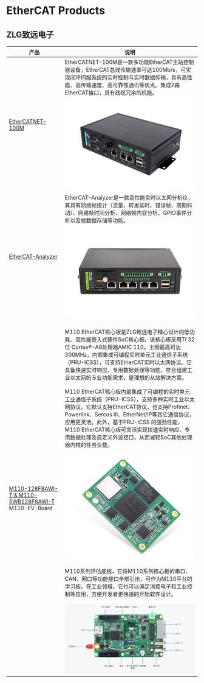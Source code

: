 # EtherCAT Products
## ZLG致远电子
|产品|说明|
|---|---|
|[EtherCATNET-100M](https://www.zlg.cn/ethercatnet/ethercatnet/product/id/264.html)|EtherCATNET-100M是一款多功能EtherCAT主站控制器设备，EtherCAT总线传输速率可达100Mb/s，可实现闭环伺服系统的实时控制与实时数据传输，具有高性能、高传输速度、高可靠性通讯等优点。集成2路EtherCAT接口，具有线缆冗余的机能。<br>![EtherCATNET-100M](pic/EtherCATNET-100M_1.jpg)</br>|
|[EtherCAT-Analyzer](https://www.zlg.cn/ethernet/ethernet/product/id/285.html)|EtherCAT-Analyzer是一款高性能实时以太网分析仪，其具有网络帧统计（流量、转发延时、错误帧、周期抖动）、网络帧时间分析、网络帧内容分析、GPIO事件分析以及帧数据存储等功能。<br>![EtherCAT-Analyzer](pic/EtherCAT-Analyzer.jpg)</br>|
|[M110-128F8AWI-T & M110-5WB128F8AWI-T](https://www.zlg.cn/ipc/ipc/product/id/249.html)<br>M110-EV-Board</br>|<br>  M110 EtherCAT核心板是ZLG致远电子精心设计的低功耗、高性能嵌入式硬件SoC核心板。该核心板采用TI 32位 Cortex®-A8处理器AMIC 110，主频最高可达300MHz，内部集成可编程实时单元工业通信子系统（PRU-ICSS），可支持EtherCAT实时以太网协议。它具备快速实时响应、专用数据处理等功能，符合组建工业以太网的专业功能需求，是理想的从站解决方案。</br><br>  M110 EtherCAT核心板内部集成了可编程的实时单元工业通信子系统（PRU-ICSS），支持多种实时工业以太网协议。它默认支持EtherCAT协议，也支持Profinet、Powerlink、Sercos III、EtherNet/IP等其它通信协议，应用更灵活。此外，基于PRU-ICSS 的强劲性能，M110 EtherCAT核心板可灵活实现快速实时响应、专用数据处理及自定义外设接口，从而减轻SoC其他处理器内核的任务负载。</br><br>![M110x-T](pic/M110x-T.jpg)</br><br>  M110系列评估底板，它将M110系列核心板的串口、CAN、网口等功能接口全部引出，可作为M110平台的学习板。在工业领域，它也可以满足消费电子和工业控制等应用，方便开发者更快速的开始软件设计。</br><br>![M110x-T-06.jpg](pic/M110x-T-06.jpg)</br>|